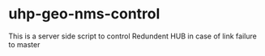 # uhp-geo-nms-control
This is a server side script to control Redundent HUB in case of link failure to master

